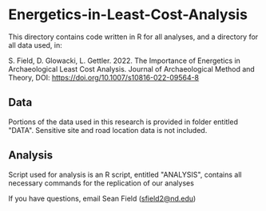 # Energetics-in-Least-Cost-Analysis

This directory contains code written in R for all analyses, and a directory for all data used, in:

 S. Field, D. Glowacki, L. Gettler. 2022. The Importance of Energetics in Archaeological Least Cost Analysis. Journal of Archaeological Method and Theory, DOI: https://doi.org/10.1007/s10816-022-09564-8
 
## Data 

Portions of the data used in this research is provided in folder entitled "DATA". Sensitive site and road location data is not included. 

## Analysis

Script used for analysis is an R script, entitled "ANALYSIS", contains all necessary commands for the replication of our analyses

If you have questions, email Sean Field (sfield2@nd.edu)
